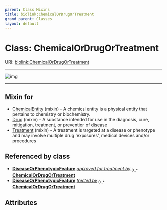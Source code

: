 ```yaml
---
parent: Class Mixins
title: biolink:ChemicalOrDrugOrTreatment
grand_parent: Classes
layout: default
---
```


# Class: ChemicalOrDrugOrTreatment




URI: [biolink:ChemicalOrDrugOrTreatment](https://w3id.org/biolink/vocab/ChemicalOrDrugOrTreatment)


---

![img](http://yuml.me/diagram/nofunky;dir:TB/class/[DiseaseOrPhenotypicFeature],[Treatment]uses%20-.-%3E[ChemicalOrDrugOrTreatment],[Drug]uses%20-.-%3E[ChemicalOrDrugOrTreatment],[ChemicalEntity]uses%20-.-%3E[ChemicalOrDrugOrTreatment],[Treatment],[Drug],[ChemicalEntity])

---


## Mixin for

 * [ChemicalEntity](ChemicalEntity.md) (mixin)  - A chemical entity is a physical entity that pertains to chemistry or biochemistry.
 * [Drug](Drug.md) (mixin)  - A substance intended for use in the diagnosis, cure, mitigation, treatment, or prevention of disease
 * [Treatment](Treatment.md) (mixin)  - A treatment is targeted at a disease or phenotype and may involve multiple drug 'exposures', medical devices and/or procedures

## Referenced by class

 *  **[DiseaseOrPhenotypicFeature](DiseaseOrPhenotypicFeature.md)** *[approved for treatment by](approved_for_treatment_by.md)*  <sub>0..\*</sub>  **[ChemicalOrDrugOrTreatment](ChemicalOrDrugOrTreatment.md)**
 *  **[DiseaseOrPhenotypicFeature](DiseaseOrPhenotypicFeature.md)** *[treated by](treated_by.md)*  <sub>0..\*</sub>  **[ChemicalOrDrugOrTreatment](ChemicalOrDrugOrTreatment.md)**

## Attributes

